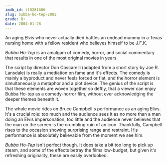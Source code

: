 ```yaml
---
imdb_id: tt0281686
slug: bubba-ho-tep-2002
grade: B+
date: 2004-01-28
---
```


An aging Elvis who never actually died battles an undead mummy in a Texas nursing home with a fellow resident who believes himself to be J.F.K.

_Bubba Ho-Tep_ is an amalgam of comedy, horror, and social commentary that results in one of the most original movies in years.

The script by director Don Coscarelli (adapted from a short story by Joe R. Lansdale) is really a mediation on fame and it's effects. The comedy is mainly a byproduct and never feels forced or flat, and the horror element is simultaneously a metaphor and a plot device. The genius of the script is that these elements are woven together so deftly, that a viewer can enjoy Bubba Ho-tep as a comedy-horror film, without ever acknowledging the deeper themes beneath it.

The whole movie rides on Bruce Campbell's performance as an aging Elivs. It's a crucial role: too much and the audience sees it as no more than a man doing an Elvis impersonation, too little and the audience never believes that the man on the screen is the crumbling ruin of an icon. Thankfully, Campbell rises to the occasion showing surprising range and restraint. His performance is absolutely believable from the moment we see him.

_Bubba Ho-Tep_ isn't perfect though. It does take a bit too long to pick up steam, and some of the effects betray the films low-budget, but given it's refreshing originality, these are easily overlooked.
